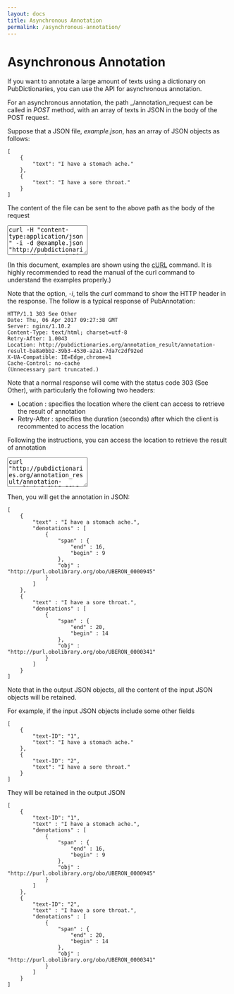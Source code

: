 ```yaml
---
layout: docs
title: Asynchronous Annotation
permalink: /asynchronous-annotation/
---
```


# Asynchronous Annotation

If you want to annotate a large amount of texts using a dictionary on PubDictionaries,
you can use the API for asynchronous annotation.

For an asynchronous annotation, the path _/annotation_request can be called in _POST_ method,
with an array of texts in JSON in the body of the POST request.

Suppose that a JSON file, _example.json_, has an array of JSON objects as follows:

	[
		{
			"text": "I have a stomach ache."
		},
		{
			"text": "I have a sore throat."
		}
	]

The content of the file can be sent to the above path as the body of the request

<textarea class="bash" readonly="true" style="height:5em">
curl -H "content-type:application/json" -i -d @example.json "http://pubdictionaries.org/text_annotation.json?dictionaries=UBERON-AE"
</textarea>

(In this document, examples are shown using the [cURL][cURL] command. It is highly recommended to read the manual of the curl command to understand the examples properly.)

Note that the option, _-i_, tells the _curl_ command to show the HTTP header in the response.
The follow is a typical response of PubAnnotation:

	HTTP/1.1 303 See Other
	Date: Thu, 06 Apr 2017 09:27:38 GMT
	Server: nginx/1.10.2
	Content-Type: text/html; charset=utf-8
	Retry-After: 1.0043
	Location: http://pubdictionaries.org/annotation_result/annotation-result-ba8a0bb2-39b3-4530-a2a1-7da7c2df92ed
	X-UA-Compatible: IE=Edge,chrome=1
	Cache-Control: no-cache
	(Unnecessary part truncated.)

Note that a normal response will come with the status code 303 (See Other),
with particularly the following two headers:
* Location : specifies the location where the client can access to retrieve the result of annotation
* Retry-After : specifies the duration (seconds) after which the client is recommented to access the location

Following the instructions, you can access the location to retrieve the result of annotation

<textarea class="bash" readonly="true" style="height:5em">
curl "http://pubdictionaries.org/annotation_result/annotation-result-ba8a0bb2-39b3-4530-a2a1-7da7c2df92ed"
</textarea>

Then, you will get the annotation in JSON:

	[
		{
			"text" : "I have a stomach ache.",
			"denotations" : [
				{
					"span" : {
						"end" : 16,
						"begin" : 9
					},
					"obj" : "http://purl.obolibrary.org/obo/UBERON_0000945"
				}
			]
		},
		{
			"text" : "I have a sore throat.",
			"denotations" : [
				{
					"span" : {
						"end" : 20,
						"begin" : 14
					},
					"obj" : "http://purl.obolibrary.org/obo/UBERON_0000341"
				}
			]
		}
	]

Note that in the output JSON objects, all the content of the input JSON objects will be retained.

For example, if the input JSON objects include some other fields

	[
		{
			"text-ID": "1",
			"text": "I have a stomach ache."
		},
		{
			"text-ID": "2",
			"text": "I have a sore throat."
		}
	]

They will be retained in the output JSON

	[
		{
			"text-ID": "1",
			"text" : "I have a stomach ache.",
			"denotations" : [
				{
					"span" : {
						"end" : 16,
						"begin" : 9
					},
					"obj" : "http://purl.obolibrary.org/obo/UBERON_0000945"
				}
			]
		},
		{
			"text-ID": "2",
			"text" : "I have a sore throat.",
			"denotations" : [
				{
					"span" : {
						"end" : 20,
						"begin" : 14
					},
					"obj" : "http://purl.obolibrary.org/obo/UBERON_0000341"
				}
			]
		}
	]

[cURL]: https://curl.haxx.se/
